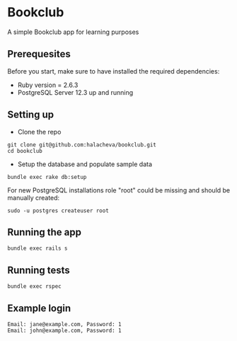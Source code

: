 # Bookclub

A simple Bookclub app for learning purposes

## Prerequesites

Before you start, make sure to have installed the required dependencies:

* Ruby version = 2.6.3
* PostgreSQL Server 12.3 up and running

## Setting up

* Clone the repo
```
git clone git@github.com:halacheva/bookclub.git
cd bookclub
```

* Setup the database and populate sample data

```
bundle exec rake db:setup
```

For new PostgreSQL installations role "root" could be missing and should be manually created:

```
sudo -u postgres createuser root
```

## Running the app
```
bundle exec rails s
```

## Running tests

```
bundle exec rspec
```

## Example login
```
Email: jane@example.com, Password: 1
Email: john@example.com, Password: 1
```

